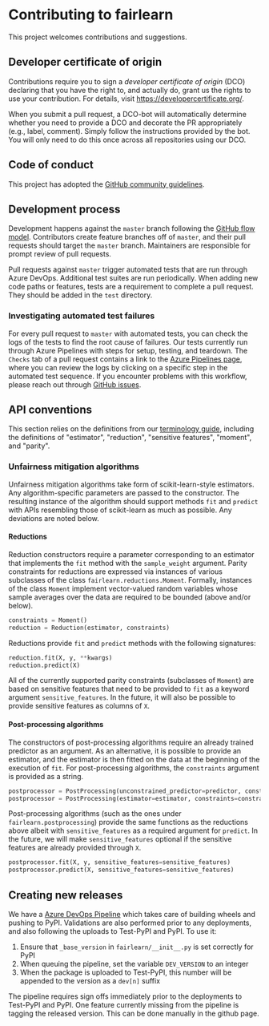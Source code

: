 # Contributing to fairlearn

This project welcomes contributions and suggestions.

## Developer certificate of origin
Contributions require you to sign a _developer certificate of origin_ (DCO) declaring that you have the right to, and actually do, grant us the rights to use your contribution. For details, visit https://developercertificate.org/.

When you submit a pull request, a DCO-bot will automatically determine whether you need to provide a DCO and decorate the PR appropriately (e.g., label, comment). Simply follow the instructions provided by the bot. You will only need to do this once across all repositories using our DCO.

## Code of conduct
This project has adopted the [GitHub community guidelines](https://help.github.com/en/github/site-policy/github-community-guidelines).

## Development process
Development happens against the `master` branch following the [GitHub flow model](https://guides.github.com/introduction/flow/). Contributors create feature branches off of `master`, and their pull requests should target the `master` branch. Maintainers are responsible for prompt review of pull requests.

Pull requests against `master` trigger automated tests that are run through Azure DevOps. Additional test suites are run periodically. When adding new code paths or features, tests are a requirement to complete a pull request. They should be added in the `test` directory.

### Investigating automated test failures
For every pull request to `master` with automated tests, you can check the logs of the tests to find the root cause of failures. Our tests currently run through Azure Pipelines with steps for setup, testing, and teardown. The `Checks` tab of a pull request contains a link to the [Azure Pipelines page](dev.azure.com/responsibleai/fairlearn/_build/results), where you can review the logs by clicking on a specific step in the automated test sequence. If you encounter problems with this workflow, please reach out through [GitHub issues](https://github.com/fairlearn/fairlearn/issues).

## API conventions

This section relies on the definitions from our [terminology guide](TERMINOLOGY.md), including the definitions of "estimator", "reduction", "sensitive features", "moment", and "parity".

### Unfairness mitigation algorithms

Unfairness mitigation algorithms take form of scikit-learn-style estimators. Any algorithm-specific parameters are passed to the constructor. The resulting instance of the algorithm should support methods `fit` and `predict` with APIs resembling those of scikit-learn as much as possible. Any deviations are noted below.

#### Reductions

Reduction constructors require a parameter corresponding to an estimator that implements the `fit` method with the `sample_weight` argument. Parity constraints for reductions are expressed via instances of various subclasses of the class `fairlearn.reductions.Moment`. Formally, instances of the class `Moment` implement vector-valued random variables whose sample averages over the data are required to be bounded (above and/or below).

```python
constraints = Moment()
reduction = Reduction(estimator, constraints)
```

Reductions provide `fit` and `predict` methods with the following signatures:

```python
reduction.fit(X, y, **kwargs)
reduction.predict(X)
```

All of the currently supported parity constraints (subclasses of `Moment`) are based on sensitive features that need to be provided to `fit` as a keyword argument `sensitive_features`. In the future, it will also be possible to provide sensitive features as columns of `X`.

#### Post-processing algorithms

The constructors of post-processing algorithms require an already trained predictor as an argument. As an alternative, it is possible to provide an estimator, and the estimator is then fitted on the data at the beginning of the execution of `fit`. For post-processing algorithms, the `constraints` argument is provided as a string.

```python
postprocessor = PostProcessing(unconstrained_predictor=predictor, constraints=constraints)
postprocessor = PostProcessing(estimator=estimator, constraints=constraints)
```

Post-processing algorithms (such as the ones under `fairlearn.postprocessing`) provide the same functions as the reductions above albeit with `sensitive_features` as a required argument for `predict`. In the future, we will make `sensitive_features` optional if the sensitive features are already provided through `X`.

```python
postprocessor.fit(X, y, sensitive_features=sensitive_features)
postprocessor.predict(X, sensitive_features=sensitive_features)
```


## Creating new releases

We have a [Azure DevOps Pipeline](https://dev.azure.com/responsibleai/fairlearn/_build?definitionId=48&_a=summary) which takes care of building wheels and pushing to PyPI. Validations are also performed prior to any deployments, and also following the uploads to Test-PyPI and PyPI. To use it:
1. Ensure that `_base_version` in `fairlearn/__init__.py` is set correctly for PyPI
1. When queuing the pipeline, set the variable `DEV_VERSION` to an integer
1. When the package is uploaded to Test-PyPI, this number will be appended to the version as a `dev[n]` suffix

The pipeline requires sign offs immediately prior to the deployments to Test-PyPI and PyPI. One feature currently missing from the pipeline is tagging the released version. This can be done manually in the github page.
